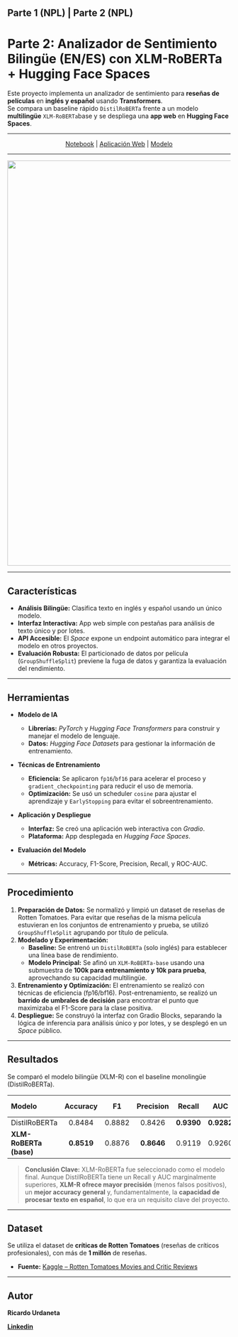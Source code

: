 ## Parte 1 (NPL) |  Parte 2 (NPL)

# Parte 2: Analizador de Sentimiento Bilingüe (EN/ES) con XLM-RoBERTa + Hugging Face Spaces

Este proyecto implementa un analizador de sentimiento para **reseñas de películas** en **inglés y español** usando **Transformers**.  
Se compara un baseline rápido `DistilRoBERTa` frente a un modelo **multilingüe** `XLM-RoBERTa`base y se despliega una **app web** en **Hugging Face Spaces**.

---

<p align="center">
  <a href="./Notebook.ipynb">Notebook</a> |
  <a href="https://huggingface.co/spaces/Ricardouchub/sentiment-es-en">Aplicación Web</a> |
  <a href="https://huggingface.co/Ricardouchub/xlmr-sentiment-es-en">Modelo</a>
</p>

---

<p align="center">
  <a href="https://huggingface.co/spaces/Ricardouchub/sentiment-es-en">
    <img
      src="https://github.com/user-attachments/assets/a7fec7f1-dd29-4ec2-bbaf-9cb9d2fb84eb"
      alt="Demo en Hugging Face Space: Sentiment EN/ES"
      width="1503"
      height="913"
    />
  </a>
</p>

---

## Características

* **Análisis Bilingüe:** Clasifica texto en inglés y español usando un único modelo.
* **Interfaz Interactiva:** App web simple con pestañas para análisis de texto único y por lotes.
* **API Accesible:** El *Space* expone un endpoint automático para integrar el modelo en otros proyectos.
* **Evaluación Robusta:** El particionado de datos por película (`GroupShuffleSplit`) previene la fuga de datos y garantiza la evaluación del rendimiento.
---

## Herramientas

* **Modelo de IA**
    * **Librerías:** *PyTorch* y *Hugging Face Transformers* para construir y manejar el modelo de lenguaje.
    * **Datos:** *Hugging Face Datasets* para gestionar la información de entrenamiento.

* **Técnicas de Entrenamiento**
    * **Eficiencia:** Se aplicaron `fp16`/`bf16` para acelerar el proceso y `gradient_checkpointing` para reducir el uso de memoria.
    * **Optimización:** Se usó un scheduler `cosine` para ajustar el aprendizaje y `EarlyStopping` para evitar el sobreentrenamiento.

* **Aplicación y Despliegue**
    * **Interfaz:** Se creó una aplicación web interactiva con *Gradio*.
    * **Plataforma:** App desplegada en *Hugging Face Spaces*.

* **Evaluación del Modelo**
    * **Métricas:** Accuracy, F1-Score, Precision, Recall, y ROC-AUC.

---

## Procedimiento

1.  **Preparación de Datos:** Se normalizó y limpió un dataset de reseñas de Rotten Tomatoes. Para evitar que reseñas de la misma película estuvieran en los conjuntos de entrenamiento y prueba, se utilizó `GroupShuffleSplit` agrupando por título de película.
2.  **Modelado y Experimentación:**
    * **Baseline:** Se entrenó un `DistilRoBERTa` (solo inglés) para establecer una línea base de rendimiento.
    * **Modelo Principal:** Se afinó un `XLM-RoBERTa-base` usando una submuestra de **100k para entrenamiento y 10k para prueba**, aprovechando su capacidad multilingüe.
3.  **Entrenamiento y Optimización:** El entrenamiento se realizó con técnicas de eficiencia (fp16/bf16). Post-entrenamiento, se realizó un **barrido de umbrales de decisión** para encontrar el punto que maximizaba el F1-Score para la clase positiva.
4.  **Despliegue:** Se construyó la interfaz con Gradio Blocks, separando la lógica de inferencia para análisis único y por lotes, y se desplegó en un *Space* público.


---

## Resultados

Se comparó el modelo bilingüe (XLM-R) con el baseline monolingüe (DistilRoBERTa).

| Modelo                 | Accuracy | F1     | Precision | Recall | AUC    | Umbral Óptimo |
| :--------------------- | :------: | :----: | :-------: | :----: | :----: | :-----------: |
| DistilRoBERTa          | 0.8484   | 0.8882 | 0.8426    | **0.9390** | **0.9282** | 0.6046        |
| **XLM-RoBERTa (base)** | **0.8519** | 0.8876 | **0.8646** | 0.9119 | 0.9260 | **0.4800** |

> **Conclusión Clave:** XLM-RoBERTa fue seleccionado como el modelo final. Aunque DistilRoBERTa tiene un Recall y AUC marginalmente superiores, **XLM-R ofrece mayor precisión** (menos falsos positivos), un **mejor accuracy general** y, fundamentalmente, la **capacidad de procesar texto en español**, lo que era un requisito clave del proyecto.

---

## Dataset

Se utiliza el dataset de **críticas de Rotten Tomatoes** (reseñas de críticos profesionales), con más de **1 millón** de reseñas.

- **Fuente:** [Kaggle – Rotten Tomatoes Movies and Critic Reviews](https://www.kaggle.com/datasets/stefanoleone992/rotten-tomatoes-movies-and-critic-reviews-dataset)


---

## Autor

**Ricardo Urdaneta** 

**[Linkedin](https://www.linkedin.com/in/ricardourdanetacastro/)**
